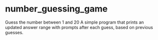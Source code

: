 # number_guessing_game
Guess the number between 1 and 20
A simple program that prints an updated answer range with prompts after each guess, based on previous guesses.
